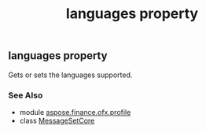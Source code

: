 ﻿---
title: languages property
second_title: Aspose.Finance for Python via .NET API References
description: 
type: docs
weight: 30
url: /python-net/aspose.finance.ofx.profile/messagesetcore/languages/
is_root: false
---

## languages property


Gets or sets the languages supported.

### See Also
* module [aspose.finance.ofx.profile](../../)
* class [MessageSetCore](/finance/python-net/aspose.finance.ofx.profile/messagesetcore)
